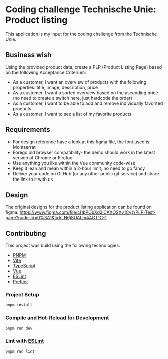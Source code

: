 # Coding challenge Technische Unie: Product listing

This application is my input for the coding challenge from the Technische Unie.

## Business wish

Using the provided product data, create a PLP (Product Listing Page) based on the following
Acceptance Criterium:

- As a customer, I want an overview of products with the following properties:
  title, image, description, price
- As a customer, I want a sorted overview based on the ascending price
  (no need to create a switch here, just hardcode the order)
- As a customer, I want to be able to add and remove individually favorited products
- As a customer, I want to see a list of my favorite products

## Requirements

- For design reference have a look at this figma file, the font used is Montserrat
- Forego old browser compatibility- the demo should work in the latest version of Chrome or
  Firefox
- Use anything you like within the Vue community code-wise
- Keep it lean and mean within a 2-hour limit; no need to go fancy
- Deliver your code on GitHub (or any other public git service) and share the link to it with us

## Design

The original designs for the product listing application can be found on figma: https://www.figma.com/file/cl1bPObXd2iCAXOSXv1Cyz/PLP-Test-page?node-id=0%3A1&t=5LN6jSUALm44GT1C-1

## Contributing

This project was build using the following technologies:

- [PNPM](https://pnpm.io/motivation)
- [Vite](https://vitejs.dev/guide/)
- [TypeScript](https://www.typescriptlang.org/docs/)
- [Vue](https://vuejs.org/guide/introduction.html)
- [ESLint](https://eslint.org/docs/latest/user-guide/getting-started)
- [Prettier](https://prettier.io/docs/en/index.html)

### Project Setup

```sh
pnpm install
```

### Compile and Hot-Reload for Development

```sh
pnpm run dev
```

### Lint with [ESLint](https://eslint.org/)

```sh
pnpm run lint
```
